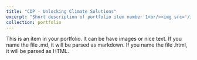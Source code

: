 ```yaml
---
title: "CDP - Unlocking Climate Solutions"
excerpt: "Short description of portfolio item number 1<br/><img src='/images/competitions/competition_4.png'>"
collection: portfolio
---
```


This is an item in your portfolio. It can be have images or nice text. If you name the file .md, it will be parsed as markdown. If you name the file .html, it will be parsed as HTML. 
